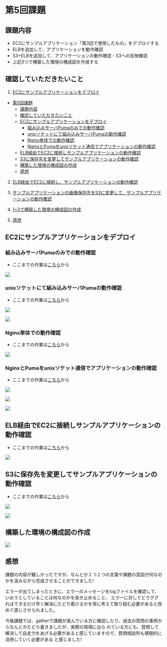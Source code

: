 # 第5回課題

## 課題内容

- EC2にサンプルアプリケーション「第3回で使用したもの」をデプロイする 
- ELBを追加して、アプリケーションを動作確認
- S3+ELBを追加して、アプリケーションの動作確認・S3への反映確認
- 上記3つで構築した環境の構成図を作成する

## 確認していただきたいこと

1. [EC2にサンプルアプリケーションをデプロイ](#EC2にサンプルアプリケーションをデプロイ)
- [第5回課題](#第5回課題)
  - [課題内容](#課題内容)
  - [確認していただきたいこと](#確認していただきたいこと)
  - [EC2にサンプルアプリケーションをデプロイ](#ec2にサンプルアプリケーションをデプロイ)
    - [組み込みサーバPumaのみでの動作確認](#組み込みサーバpumaのみでの動作確認)
    - [unixソケットにて組み込みサーバPumaの動作確認](#unixソケットにて組み込みサーバpumaの動作確認)
    - [Nginx単体での動作確認](#nginx単体での動作確認)
    - [NginxとPumaをunixソケット通信でアプリケーションの動作確認](#nginxとpumaをunixソケット通信でアプリケーションの動作確認)
  - [ELB経由でEC2に接続しサンプルアプリケーションの動作確認](#elb経由でec2に接続しサンプルアプリケーションの動作確認)
  - [S3に保存先を変更してサンプルアプリケーションの動作確認](#s3に保存先を変更してサンプルアプリケーションの動作確認)
  - [構築した環境の構成図の作成](#構築した環境の構成図の作成)
  - [感想](#感想)


2. [ELB経由でEC2に接続し、サンプルアプリケーションの動作確認](#ELB経由でEC2に接続しサンプルアプリケーションの動作確認)

3. [サンプルアプリケーションの画像保存先をS3に変更して、サンプルアプリケーションの動作確認](#S3に保存先を変更してサンプルアプリケーションの動作確認)

4. [1~3で構築した環境の構成図の作成](#構築した環境の構成図の作成)

5. [感想](#感想)

## EC2にサンプルアプリケーションをデプロイ

### 組み込みサーバPumaのみでの動作確認

- ここまでの作業は[こちら](lecture5/app.deploy-record/lecture5-part1.md)から

![](lecture5/images/puma-app-restart.png)

### unixソケットにて組み込みサーバPumaの動作確認

- ここまでの作業は[こちら](lecture5/app.deploy-record/lecture5-part2.md)から

![](lecture5/images/curl-check-1.png)

![](lecture5/images/application-hyouzi.png)

### Nginx単体での動作確認

- ここまでの作業は[こちら](lecture5/app.deploy-record/lecture5-part3.md)から

![](lecture5/images/nginx-tanntai-kidou.png)

### NginxとPumaをunixソケット通信でアプリケーションの動作確認

- ここまでの作業は[こちら](lecture5/app.deploy-record/lecture5-part4.md)から

![](lecture5/images/puma+nginx-check.png)

![](lecture5/images/nginx+puma-restart-check.png)

![](lecture5/images/systemd-puma-start.png)

## ELB経由でEC2に接続しサンプルアプリケーションの動作確認

- ここまでの作業は[こちら](lecture5/elb-s3-record/lecture5-elb.md)から

![](lecture5/images/elb-check-2.png)

## S3に保存先を変更してサンプルアプリケーションの動作確認

- ここまでの作業は[こちら](lecture5/elb-s3-record/lecture5-s3.md)から

![](lecture5/images/s3-app-images.png)

![](lecture5/images/bucket-save-S3.png)

## 構築した環境の構成図の作成

![](lecture5/images/kouseizu-modify.png)

## 感想

課題の内容が難しかったですが、なんとか１つ１つの言葉や課題の意図が何なのかを汲みながら完成させることができました!

エラーが出てしまったときに、エラーのメッセージをlogファイルを確認して、いおうとしていることは何なのかを突き止めること、
エラーに対してどうググればできるだけ早く解決にたどり着けるかを常に考えて取り組む必要があると改めて感じさせられました。

今後課題では、gatherで課題が進んでいる方に確認したり、過去の質問の事例からなんとかたどり着きましたが、実際の現場に出ら
れている方にも、質問して解決して自走力をあげる必要があると感じていますので、質問相談所も積極的に活用していく必要がある
と感じました!
